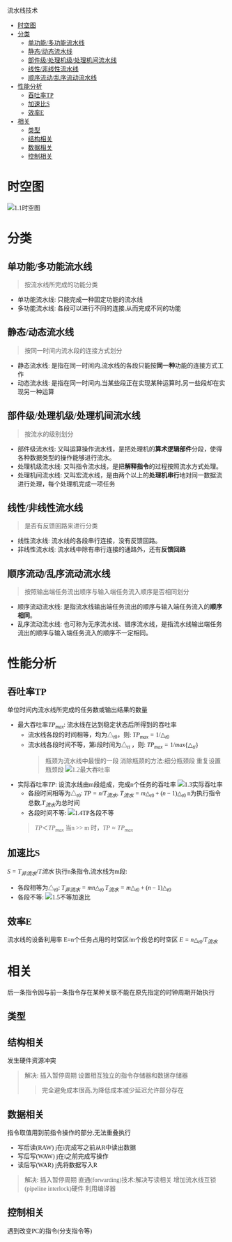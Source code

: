 流水线技术
<font face = "Consolas">
<!-- @import "[TOC]" {cmd="toc" depthFrom=1 depthTo=6 orderedList=false} -->

<!-- code_chunk_output -->

- [时空图](#时空图)
- [分类](#分类)
  - [单功能/多功能流水线](#单功能多功能流水线)
  - [静态/动态流水线](#静态动态流水线)
  - [部件级/处理机级/处理机间流水线](#部件级处理机级处理机间流水线)
  - [线性/非线性流水线](#线性非线性流水线)
  - [顺序流动/乱序流动流水线](#顺序流动乱序流动流水线)
- [性能分析](#性能分析)
  - [吞吐率TP](#吞吐率tp)
  - [加速比S](#加速比s)
  - [效率E](#效率e)
- [相关](#相关)
  - [类型](#类型)
  - [结构相关](#结构相关)
  - [数据相关](#数据相关)
  - [控制相关](#控制相关)

<!-- /code_chunk_output -->


# 时空图
![1.1时空图](./pics/6/1.1时空图.png)
# 分类
## 单功能/多功能流水线
>按流水线所完成的功能分类
* 单功能流水线: 只能完成一种固定功能的流水线
* 多功能流水线: 各段可以进行不同的连接,从而完成不同的功能
## 静态/动态流水线 
>按同一时间内流水段的连接方式划分                                                 
* 静态流水线: 是指在同一时间内,流水线的各段只能按**同一种**功能的连接方式工作
* 动态流水线: 是指在同一时间内,当某些段正在实现某种运算时,另一些段却在实现另一种运算
## 部件级/处理机级/处理机间流水线
>按流水的级别划分
* 部件级流水线: 又叫运算操作流水线，是把处理机的**算术逻辑部件**分段，使得各种数据类型的操作能够进行流水。
* 处理机级流水线: 又叫指令流水线，是把**解释指令**的过程按照流水方式处理。
* 处理机间流水线: 又叫宏流水线，是由两个以上的**处理机串行**地对同一数据流进行处理，每个处理机完成一项任务
## 线性/非线性流水线
>是否有反馈回路来进行分类
* 线性流水线: 流水线的各段串行连接，没有反馈回路。
* 非线性流水线: 流水线中除有串行连接的通路外，还有**反馈回路**
## 顺序流动/乱序流动流水线
>按照输出端任务流出顺序与输入端任务流入顺序是否相同划分
* 顺序流动流水线: 是指流水线输出端任务流出的顺序与输入端任务流入的**顺序相同**。
* 乱序流动流水线: 也可称为无序流水线、错序流水线，是指流水线输出端任务流出的顺序与输入端任务流入的顺序不一定相同。

# 性能分析
## 吞吐率TP
单位时间内流水线所完成的任务数或输出结果的数量
* 最大吞吐率$TP_{max}$: 流水线在达到稳定状态后所得到的吞吐率
    * 流水线各段的时间相等，均为$△_{t0}$，则:
    $TP_{max} = 1/△_{t0}$
    * 流水线各段时间不等，第i段时间为$△_{ti}$ ，则:
    $TP_{max} = 1/max\{△_{ti}\}$
        >瓶颈为流水线中最慢的一段
        消除瓶颈的方法:细分瓶颈段 重复设置瓶颈段
        ![1.2最大吞吐率](./pics/6/1.2最大吞吐率.png)
* 实际吞吐率$TP$: 设流水线由m段组成，完成n个任务的吞吐率
![1.3实际吞吐率](./pics/6/1.3实际吞吐率.png)
    * 各段时间相等为$△_{t0}$:
    $TP = n/T_{流水}$, $T_{流水} = m△_{t0} + (n-1)△_{t0}$
    n为执行指令总数,$T_{流水}$为总时间
    * 各段时间不等:
    ![1.4TP各段不等](./pics/6/1.4TP各段不等.png)
    >$TP ＜ TP_{max}$
    当n >> m 时，$TP ≈ TP_{max}$
## 加速比S
$S=T_{非流水}/T{流水}$
执行n条指令,流水线为m段:
* 各段相等为$△_{t0}$:
$T_{非流水}=mn△_{t0}$ $T_{流水}=m△_{t0}+(n-1)△_{t0}$
* 各段不等:
![1.5不等加速比](./pics/6/1.5不等加速比.png)
## 效率E
流水线的设备利用率
E=n个任务占用的时空区/m个段总的时空区
$E=n△_{t0}/T_{流水}$

# 相关
后一条指令因与前一条指令存在某种关联不能在原先指定的时钟周期开始执行
## 类型
## 结构相关
发生硬件资源冲突
> 解决:
插入暂停周期
设置相互独立的指令存储器和数据存储器
>> 完全避免成本很高,为降低成本减少延迟允许部分存在
## 数据相关
指令取值用到前指令操作的部分,无法重叠执行
* 写后读(RAW) j在i完成写之前从R中读出数据
* 写后写(WAW) j在i之前完成写操作
* 读后写(WAR) j先将数据写入R
> 解决:
插入暂停周期
直通(forwarding)技术:解决写读相关
增加流水线互锁(pipeline interlock)硬件
利用编译器
## 控制相关
 遇到改变PC的指令(分支指令等)